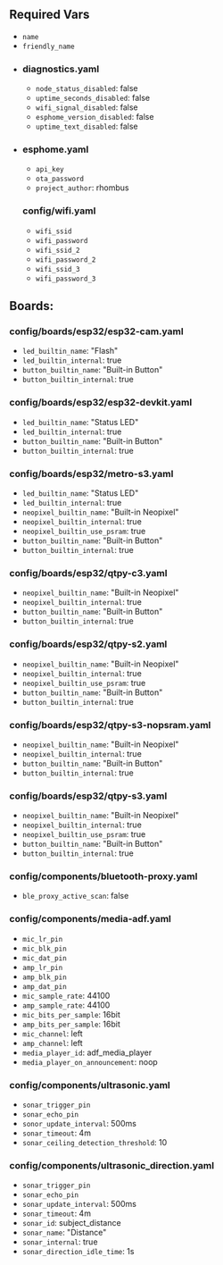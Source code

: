 ## Required Vars
- `name`
- `friendly_name`
- ### diagnostics.yaml
  - `node_status_disabled`: false
  - `uptime_seconds_disabled`: false
  - `wifi_signal_disabled`: false
  - `esphome_version_disabled`: false
  - `uptime_text_disabled`: false
  <!-- - `esphome_project_version_disabled`: false
  - `esphome_project_version_detailed_disabled`: false
  - `esphome_project_name_disabled`: false -->
- ### esphome.yaml
  - `api_key`
  - `ota_password`
  - `project_author`: rhombus
  ### config/wifi.yaml
  - `wifi_ssid`
  - `wifi_password`
  - `wifi_ssid_2`
  - `wifi_password_2`
  - `wifi_ssid_3`
  - `wifi_password_3`
## Boards:
  ### config/boards/esp32/esp32-cam.yaml
  - `led_builtin_name`: "Flash"
  - `led_builtin_internal`: true
  - `button_builtin_name`: "Built-in Button"
  - `button_builtin_internal`: true
  ### config/boards/esp32/esp32-devkit.yaml
  - `led_builtin_name`: "Status LED"
  - `led_builtin_internal`: true
  - `button_builtin_name`: "Built-in Button"
  - `button_builtin_internal`: true
  ### config/boards/esp32/metro-s3.yaml
  - `led_builtin_name`: "Status LED"
  - `led_builtin_internal`: true
  - `neopixel_builtin_name`: "Built-in Neopixel"
  - `neopixel_builtin_internal`: true
  - `neopixel_builtin_use_psram`: true
  - `button_builtin_name`: "Built-in Button"
  - `button_builtin_internal`: true
  ### config/boards/esp32/qtpy-c3.yaml
  - `neopixel_builtin_name`: "Built-in Neopixel"
  - `neopixel_builtin_internal`: true
  - `button_builtin_name`: "Built-in Button"
  - `button_builtin_internal`: true
  ### config/boards/esp32/qtpy-s2.yaml
  - `neopixel_builtin_name`: "Built-in Neopixel"
  - `neopixel_builtin_internal`: true
  - `neopixel_builtin_use_psram`: true
  - `button_builtin_name`: "Built-in Button"
  - `button_builtin_internal`: true
  ### config/boards/esp32/qtpy-s3-nopsram.yaml
  - `neopixel_builtin_name`: "Built-in Neopixel"
  - `neopixel_builtin_internal`: true
  - `button_builtin_name`: "Built-in Button"
  - `button_builtin_internal`: true
### config/boards/esp32/qtpy-s3.yaml
- `neopixel_builtin_name`: "Built-in Neopixel"
- `neopixel_builtin_internal`: true
- `neopixel_builtin_use_psram`: true
- `button_builtin_name`: "Built-in Button"
- `button_builtin_internal`: true
### config/components/bluetooth-proxy.yaml
- `ble_proxy_active_scan`: false
### config/components/media-adf.yaml
- `mic_lr_pin`
- `mic_blk_pin`
- `mic_dat_pin`
- `amp_lr_pin`
- `amp_blk_pin`
- `amp_dat_pin`
- `mic_sample_rate`: 44100
- `amp_sample_rate`: 44100
- `mic_bits_per_sample`: 16bit
- `amp_bits_per_sample`: 16bit
- `mic_channel`: left
- `amp_channel`: left
- `media_player_id`: adf_media_player
- `media_player_on_announcement`: noop
### config/components/ultrasonic.yaml
- `sonar_trigger_pin`
- `sonar_echo_pin`
- `sonor_update_interval`: 500ms
- `sonar_timeout`: 4m
- `sonar_ceiling_detection_threshold`: 10
### config/components/ultrasonic_direction.yaml
- `sonar_trigger_pin`
- `sonar_echo_pin`
- `sonar_update_interval`: 500ms
- `sonar_timeout`: 4m
- `sonar_id`: subject_distance
- `sonar_name`: "Distance"
- `sonar_internal`: true
- `sonar_direction_idle_time`: 1s
